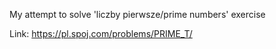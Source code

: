 My attempt to solve 'liczby pierwsze/prime numbers' exercise

Link: https://pl.spoj.com/problems/PRIME_T/